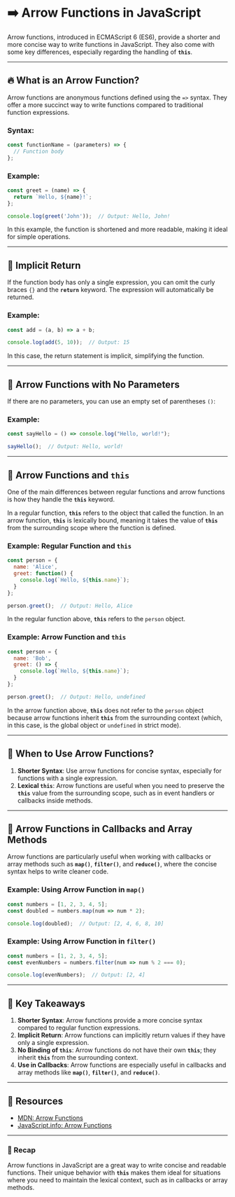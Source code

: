 # ➡️ Arrow Functions in JavaScript

Arrow functions, introduced in ECMAScript 6 (ES6), provide a shorter and more concise way to write functions in JavaScript. They also come with some key differences, especially regarding the handling of **`this`**.

---

## 🔥 What is an Arrow Function?

Arrow functions are anonymous functions defined using the `=>` syntax. They offer a more succinct way to write functions compared to traditional function expressions.

### Syntax:

```javascript
const functionName = (parameters) => {
  // Function body
};
```

### Example:

```javascript
const greet = (name) => {
  return `Hello, ${name}!`;
};

console.log(greet('John'));  // Output: Hello, John!
```

In this example, the function is shortened and more readable, making it ideal for simple operations.

---

## 🚀 Implicit Return

If the function body has only a single expression, you can omit the curly braces `{}` and the **`return`** keyword. The expression will automatically be returned.

### Example:

```javascript
const add = (a, b) => a + b;

console.log(add(5, 10));  // Output: 15
```

In this case, the return statement is implicit, simplifying the function.

---

## 🧩 Arrow Functions with No Parameters

If there are no parameters, you can use an empty set of parentheses `()`:

### Example:

```javascript
const sayHello = () => console.log("Hello, world!");

sayHello();  // Output: Hello, world!
```

---

## 🚀 Arrow Functions and `this`

One of the main differences between regular functions and arrow functions is how they handle the **`this`** keyword. 

In a regular function, **`this`** refers to the object that called the function. In an arrow function, **`this`** is lexically bound, meaning it takes the value of **`this`** from the surrounding scope where the function is defined.

### Example: Regular Function and `this`

```javascript
const person = {
  name: 'Alice',
  greet: function() {
    console.log(`Hello, ${this.name}`);
  }
};

person.greet();  // Output: Hello, Alice
```

In the regular function above, **`this`** refers to the `person` object.

### Example: Arrow Function and `this`

```javascript
const person = {
  name: 'Bob',
  greet: () => {
    console.log(`Hello, ${this.name}`);
  }
};

person.greet();  // Output: Hello, undefined
```

In the arrow function above, **`this`** does not refer to the `person` object because arrow functions inherit **`this`** from the surrounding context (which, in this case, is the global object or `undefined` in strict mode).

---

## 🧩 When to Use Arrow Functions?

1. **Shorter Syntax**: Use arrow functions for concise syntax, especially for functions with a single expression.
2. **Lexical `this`**: Arrow functions are useful when you need to preserve the **`this`** value from the surrounding scope, such as in event handlers or callbacks inside methods.

---

## 🚀 Arrow Functions in Callbacks and Array Methods

Arrow functions are particularly useful when working with callbacks or array methods such as **`map()`**, **`filter()`**, and **`reduce()`**, where the concise syntax helps to write cleaner code.

### Example: Using Arrow Function in `map()`

```javascript
const numbers = [1, 2, 3, 4, 5];
const doubled = numbers.map(num => num * 2);

console.log(doubled);  // Output: [2, 4, 6, 8, 10]
```

### Example: Using Arrow Function in `filter()`

```javascript
const numbers = [1, 2, 3, 4, 5];
const evenNumbers = numbers.filter(num => num % 2 === 0);

console.log(evenNumbers);  // Output: [2, 4]
```

---

## 🧩 Key Takeaways

1. **Shorter Syntax**: Arrow functions provide a more concise syntax compared to regular function expressions.
2. **Implicit Return**: Arrow functions can implicitly return values if they have only a single expression.
3. **No Binding of `this`**: Arrow functions do not have their own **`this`**; they inherit **`this`** from the surrounding context.
4. **Use in Callbacks**: Arrow functions are especially useful in callbacks and array methods like **`map()`**, **`filter()`**, and **`reduce()`**.

---

## 🔗 Resources
- [MDN: Arrow Functions](https://developer.mozilla.org/en-US/docs/Web/JavaScript/Reference/Functions/Arrow_functions)
- [JavaScript.info: Arrow Functions](https://javascript.info/arrow-functions)

---

### 🎉 Recap

Arrow functions in JavaScript are a great way to write concise and readable functions. Their unique behavior with **`this`** makes them ideal for situations where you need to maintain the lexical context, such as in callbacks or array methods.

